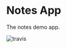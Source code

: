 Notes App
==============================
The notes demo app.

![travis](https://travis-ci.org/sburbidg/sea-b24-notes.svg?branch=scott_test_service)
